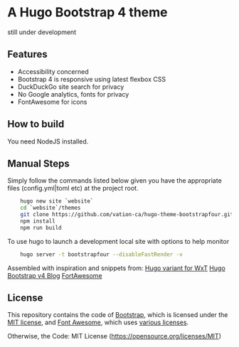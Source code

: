 # A Hugo Bootstrap 4 theme

still under development

## Features

- Accessibility concerned
- Bootstrap 4 is responsive using latest flexbox CSS
- DuckDuckGo site search for privacy
- No Google analytics, fonts for privacy
- FontAwesome for icons

## How to build

You need NodeJS installed.

## Manual Steps

Simply follow the commands listed below given you have the appropriate files
(config.yml|toml etc) at the project root.

```sh
    hugo new site `website`
    cd `website`/themes
    git clone https://github.com/vation-ca/hugo-theme-bootstrapfour.git bootstrapfour && cd bootstrapfour
    npm install
    npm run build
```

To use hugo to launch a development local site with options to help monitor
```sh
    hugo server -t bootstrapfour --disableFastRender -v
```

Assembled with inspiration and snippets from:
[Hugo variant for WxT](https://github.com/wet-boew/wet-boew-hugo)
[Hugo Bootstrap v4 Blog](https://github.com/alanorth/hugo-theme-bootstrap4-blog)
[FortAwesome](https://github.com/FortAwesome/Font-Awesome)

## License
This repository contains the code of [Bootstrap](http://getbootstrap.com), which is licensed under the [MIT license](https://tldrlegal.com/license/mit-license), and [Font Awesome](http://fontawesome.io/), which uses [various licenses](http://fontawesome.io/license/).

Otherwise, the Code: MIT License (https://opensource.org/licenses/MIT)